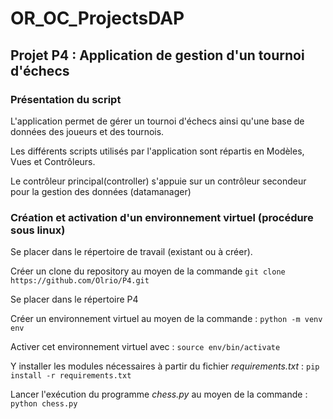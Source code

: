 # OR_OC_ProjectsDAP

## Projet P4 : Application de gestion d'un tournoi d'échecs

### Présentation du script

L'application permet de gérer un tournoi d'échecs ainsi qu'une base de données des joueurs et des tournois.

Les différents scripts utilisés par l'application sont répartis en Modèles, Vues et Contrôleurs.

Le contrôleur principal(controller) s'appuie sur un contrôleur secondeur pour la gestion des données (datamanager)
      
### Création et activation d'un environnement virtuel (procédure sous linux)

Se placer dans le répertoire de travail (existant ou à créer).  
  
Créer un clone du repository au moyen de la commande `git clone https://github.com/Olrio/P4.git`  

Se placer dans le répertoire P4

Créer un environnement virtuel au moyen de la commande : `python -m venv env` 

Activer cet environnement virtuel  avec : `source env/bin/activate`    

Y installer les modules nécessaires à partir du fichier *requirements.txt* : `pip install -r requirements.txt` 

Lancer l'exécution du programme *chess.py* au moyen de la commande : `python chess.py`  
